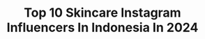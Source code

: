 ---
title: Top 10 Skincare Instagram Influencers In Indonesia In 2024
description: >-
  Find top skincare Instagram influencers in Indonesia in 2024. Most popular hashtags: #acnefighter #makeuplooks #makeupaddict.
platform: Instagram
hits: 847
text_top: Discover the most popular Instagram profiles on inBeat.
text_bottom: inBeat has 847 Instagram influencers like this in Indonesia for you to contact.
profiles:
  - username: "monicaawidy"
    fullname: >-
      Monica Ayu W
    bio: >-
      🇮🇩 SDA | ID ✨ Skincare, Lifestyle & Food 🧏🏻‍♀️ oily, acne prone & sensitive 📲 buz inq? Dm | Tiktok : monicaayuww 💅 @purematesnpure @geng.glowing
    location: "Indonesia"
    followers: 5664
    engagement: 439
    commentsToLikes: 0.161049
    id: ckf5mxv9rvuxm0j23k5swcw7u
    verified: false
    hashtags: "#acneproblems, #acneproneskin, #kulinersurabayamurah, #skincare"
  - username: "oennie.beauty"
    fullname: >-
      Uni Rizka | Faceless Creator | Skincare Reviewer
    bio: >-
      Review Skincare With Art ✨ Photography @salerostudio.id Business inquiries via e-mail/whatsapp link 👇🏻
    location: "Indonesia"
    followers: 9267
    engagement: 508
    commentsToLikes: 0.162578
    id: cl3w8zte4da1c0i231tv8ji03
    verified: false
    hashtags: "#behindthescenes, #tutorialvideoproduk, #productvideography, #behindthescene"
  - username: "dr.nadiaw"
    fullname: >-
      Nadia Wirantari
    bio: >-
      Board certified dermatovenereologist. 📍SUB,ID. @anareclinic.id @adihusada.uw 🗣Skin problems |Skincare |Skin treatments ✉️DM for collab
    location: "Indonesia"
    followers: 22581
    engagement: 404
    commentsToLikes: 0.058222
    id: cl3w8ztgtda3q0i23gpz8s0i6
    verified: false
    hashtags: "#jerawat, #acne, #treatmentbopeng, #myskintention"
  - username: "zielsnra"
    fullname: >-
      z i e l 🦄
    bio: >-
      ✨a girl love makeup & skincare✨ 💌DM for business inquiries 📍Bandung, Indonesia — Spall spill disini👇
    location: "Indonesia"
    followers: 19992
    engagement: 748
    commentsToLikes: 0.033522
    id: ck5q85ab84i820i11khcyotw9
    verified: false
    hashtags: "#makeuptutorialindonesia, #cchannelbeautyid, #ivgbeauty, #ombrelipstick"
  - username: "lucy.wiryono"
    fullname: >-
      Lucy Wiryono
    bio: >-
      Founder @thehydria skincare MADE IN JAPAN 🇯🇵 Creator of #PaddockTalk on YouTube 🚀
    location: "Indonesia"
    followers: 126717
    engagement: 592
    commentsToLikes: 0.021126
    id: ck13bh4b3vdfa0i19lkvgnkfc
    verified: true
    hashtags: "#ducatiindonesia, #ducatiasiapacific, #newxperience, #ducaticorse"
  - username: "lalaaastr"
    fullname: >-
      🫶🏻Lalaahmad
    bio: >-
      ✨ Makeup & skincare ✨ #dryskin ✨ Tiktok @lalaaastr21 ✨ Lemon8 @lalaaastr - Owner @foreverco.id Racun shopee⤵️
    location: "Indonesia"
    followers: 2476
    engagement: 842
    commentsToLikes: 0.031345
    id: ck9wggvt8tcxw0j78lcteyov8
    verified: false
    hashtags: "#makeuplover, #makeuplook, #makeuptutorial, #makeupwisuda"
  - username: "blackxugar"
    fullname: >-
      Adhelia Fa
    bio: >-
      ♡ makeup, skincare, perfume and a sprinkle of #xugarTALKS @gula.item business: 085536876500 (Aghnia)
    location: "Indonesia"
    followers: 85978
    engagement: 376
    commentsToLikes: 0.022261
    id: ck14l77x2t7jn0i1991krxmtf
    verified: false
    hashtags: "#beautyhaulaja, #itsbonavieeffect, #liptinttruetoskin, #beautyhaul"
  - username: "anastasiamalisa"
    fullname: >-
      Anastasia Malisa
    bio: >-
      Bali Island 🌴 Mom | Lifestyle | Skincare | Travel | Fashion. ✨ 💍 @miftahulhamdi17 👶🏻👦 @azriel_azzam ☕️ @ajali_kopikhop 📩 DM For Business Inquiries
    location: "Indonesia"
    followers: 13450
    engagement: 340
    commentsToLikes: 0.051881
    id: ck6tri3jvz4c10j714z7lswv9
    verified: false
    hashtags: "#beningclinic, #latepost, #masyaallahtabarakallah, #turningonebirthday"
  - username: "cheanuh"
    fullname: >-
      Chea Nuh
    bio: >-
      💋 Makeup and Skincare 🧣 Hijab & Scarf ✉️ cheanuh@gmail.com 📍 Currently in JAKARTA 🇲🇨
    location: "Indonesia"
    followers: 36237
    engagement: 332
    commentsToLikes: 0.051844
    id: ck15pzhlx0efy0i19c0d8rd8w
    verified: false
    hashtags: "#flawlessmakeup, #asmr, #buttonscarvesbeauty, #laneigeid"
  - username: "wellisnaa"
    fullname: >-
      Wellisna Merduani
    bio: >-
      dr. 🩺🥼 Makeup,Skincare&Fashion💐✨ Tiktok : @wellisnaa_ Business Inquiries +6281256598569 (DINDA WA)
    location: "Indonesia"
    followers: 217710
    engagement: 229
    commentsToLikes: 0.007405
    id: ck6u8ss8ktgbl0j71dyax7zpe
    verified: false
    hashtags: "#snowapp, #jisooflower, #makeuptransisi, #skincarelegendaris"
---